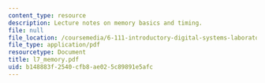 ```yaml
---
content_type: resource
description: Lecture notes on memory basics and timing.
file: null
file_location: /coursemedia/6-111-introductory-digital-systems-laboratory-spring-2006/b148883f2540cfb8ae025c89891e5afc_l7_memory.pdf
file_type: application/pdf
resourcetype: Document
title: l7_memory.pdf
uid: b148883f-2540-cfb8-ae02-5c89891e5afc
---
```

